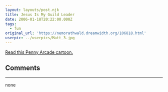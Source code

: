 ```yaml
---
layout: layouts/post.njk
title: Jesus Is My Guild Leader
date: 2006-01-18T20:22:00.000Z
tags:
  - fun
original_url: 'https://nemorathwald.dreamwidth.org/106818.html'
userpic: ../userpics/Matt_3.jpg
---
```

[Read this Penny Arcade cartoon.](http://www.penny-arcade.com/comic/2006/01/16)

## Comments

---

none
